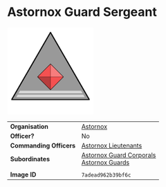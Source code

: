 # Astornox Guard Sergeant

<img src="https://raw.githubusercontent.com/jesskelsall/astarus-images/main/symbols/7adead962b39bf6c.png" height="200" />

|||
| --- | --- |
| **Organisation** | [Astornox](../astornox.md) | rank.2
| **Officer?** | No |
| **Commanding Officers** | [Astornox Lieutenants](astornox-lieutenant.md) |
| **Subordinates** | [Astornox Guard Corporals](astornox-guard-corporal.md)<br />[Astornox Guards](astornox-guard.md) |
|||
| **Image ID** | `7adead962b39bf6c` |
